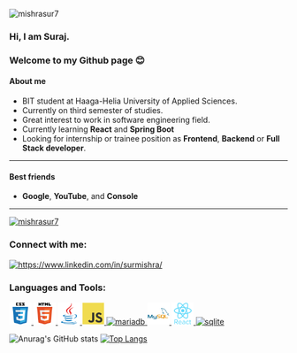 <p align="left"> <img src="https://komarev.com/ghpvc/?username=mishrasur7&label=Profile%20visitors&color=3FA796&style=flat" alt="mishrasur7" /> </p>

### Hi, I am Suraj.
### Welcome to my Github page 😊 

#### About me 
* BIT student at Haaga-Helia University of Applied Sciences.
* Currently on third semester of studies. 
* Great interest to work in software engineering field.
* Currently learning **React** and **Spring Boot**
* Looking for internship or trainee position as **Frontend**, **Backend** or **Full Stack developer**. 
---
#### Best friends
* **Google**, **YouTube**, and **Console**
---


<p align="left"> <a href="https://github.com/ryo-ma/github-profile-trophy"><img src="https://github-profile-trophy.vercel.app/?username=mishrasur7" alt="mishrasur7" /></a> </p>

<h3 align="left">Connect with me:</h3>
<p align="left">
<a href="https://www.linkedin.com/in/surmishra/" target="_blank"><img align="center" src="https://raw.githubusercontent.com/rahuldkjain/github-profile-readme-generator/master/src/images/icons/Social/linked-in-alt.svg" alt="https://www.linkedin.com/in/surmishra/" height="30" width="40" /></a>
</p>

<h3 align="left">Languages and Tools:</h3>
<p align="left"> <a href="https://www.w3schools.com/css/" target="_blank" rel="noreferrer"> <img src="https://raw.githubusercontent.com/devicons/devicon/master/icons/css3/css3-original-wordmark.svg" alt="css3" width="40" height="40"/> </a> <a href="https://www.w3.org/html/" target="_blank" rel="noreferrer"> <img src="https://raw.githubusercontent.com/devicons/devicon/master/icons/html5/html5-original-wordmark.svg" alt="html5" width="40" height="40"/> </a> <a href="https://www.java.com" target="_blank" rel="noreferrer"> <img src="https://raw.githubusercontent.com/devicons/devicon/master/icons/java/java-original.svg" alt="java" width="40" height="40"/> </a> <a href="https://developer.mozilla.org/en-US/docs/Web/JavaScript" target="_blank" rel="noreferrer"> <img src="https://raw.githubusercontent.com/devicons/devicon/master/icons/javascript/javascript-original.svg" alt="javascript" width="40" height="40"/> </a> <a href="https://mariadb.org/" target="_blank" rel="noreferrer"> <img src="https://www.vectorlogo.zone/logos/mariadb/mariadb-icon.svg" alt="mariadb" width="40" height="40"/> </a> <a href="https://www.mysql.com/" target="_blank" rel="noreferrer"> <img src="https://raw.githubusercontent.com/devicons/devicon/master/icons/mysql/mysql-original-wordmark.svg" alt="mysql" width="40" height="40"/> </a> <a href="https://reactjs.org/" target="_blank" rel="noreferrer"> <img src="https://raw.githubusercontent.com/devicons/devicon/master/icons/react/react-original-wordmark.svg" alt="react" width="40" height="40"/> </a> <a href="https://www.sqlite.org/" target="_blank" rel="noreferrer"> <img src="https://www.vectorlogo.zone/logos/sqlite/sqlite-icon.svg" alt="sqlite" width="40" height="40"/> </a> </p>


![Anurag's GitHub stats](https://github-readme-stats.vercel.app/api?username=mishrasur7&show_icons=true&theme=dracula) [![Top Langs](https://github-readme-stats.vercel.app/api/top-langs/?username=mishrasur7&show_icons=true&theme=dracula)](https://github.com/anuraghazra/github-readme-stats)






